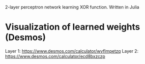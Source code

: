 2-layer perceptron network learning XOR function. Written in Julia

# Visualization of learned weights (Desmos)

Layer 1: https://www.desmos.com/calculator/wvflmpetzq
Layer 2: https://www.desmos.com/calculator/ecd8bxzczp
